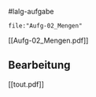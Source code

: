#lalg-aufgabe
```expander
file:"Aufg-02_Mengen"
```
[[Aufg-02_Mengen.pdf]]

## Bearbeitung
[[tout.pdf]]
